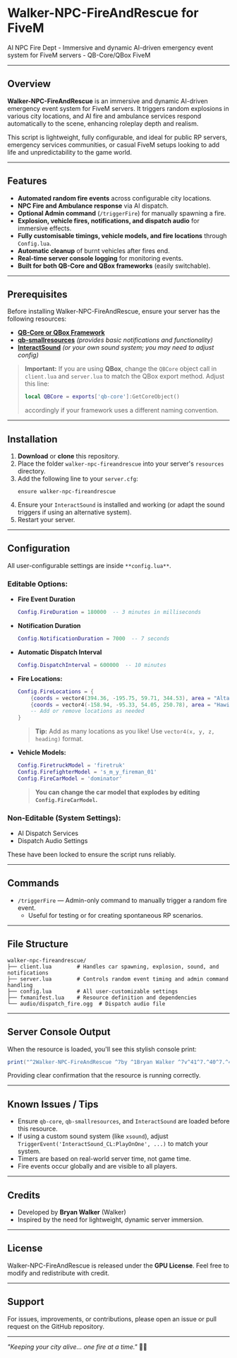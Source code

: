 # Walker-NPC-FireAndRescue for FiveM
AI NPC Fire Dept - Immersive and dynamic AI-driven emergency event system for FiveM servers - QB-Core/QBox FiveM

---

## Overview
**Walker-NPC-FireAndRescue** is an immersive and dynamic AI-driven emergency event system for FiveM servers. It triggers random explosions in various city locations, and AI fire and ambulance services respond automatically to the scene, enhancing roleplay depth and realism.

This script is lightweight, fully configurable, and ideal for public RP servers, emergency services communities, or casual FiveM setups looking to add life and unpredictability to the game world.

---

## Features
- **Automated random fire events** across configurable city locations.
- **NPC Fire and Ambulance response** via AI dispatch.
- **Optional Admin command** (`/triggerFire`) for manually spawning a fire.
- **Explosion, vehicle fires, notifications, and dispatch audio** for immersive effects.
- **Fully customisable timings, vehicle models, and fire locations** through `Config.lua`.
- **Automatic cleanup** of burnt vehicles after fires end.
- **Real-time server console logging** for monitoring events.
- **Built for both QB-Core and QBox frameworks** (easily switchable).

---

## Prerequisites
Before installing Walker-NPC-FireAndRescue, ensure your server has the following resources:

- [**QB-Core or QBox Framework**](https://github.com/qbcore-framework)
- [**qb-smallresources**](https://github.com/qbcore-framework/qb-smallresources) *(provides basic notifications and functionality)*
- [**InteractSound**](https://github.com/plunkettscott/interact-sound) *(or your own sound system; you may need to adjust config)*

> **Important:**
> If you are using **QBox**, change the `QBCore` object call in `client.lua` and `server.lua` to match the QBox export method. Adjust this line:
> ```lua
> local QBCore = exports['qb-core']:GetCoreObject()
> ```
> accordingly if your framework uses a different naming convention.

---

## Installation

1. **Download** or **clone** this repository.
2. Place the folder `walker-npc-fireandrescue` into your server's `resources` directory.
3. Add the following line to your `server.cfg`:
    ```
    ensure walker-npc-fireandrescue
    ```
4. Ensure your `InteractSound` is installed and working (or adapt the sound triggers if using an alternative system).
5. Restart your server.

---

## Configuration

All user-configurable settings are inside `**config.lua**`.

### Editable Options:
- **Fire Event Duration**
  ```lua
  Config.FireDuration = 180000  -- 3 minutes in milliseconds
  ```
- **Notification Duration**
  ```lua
  Config.NotificationDuration = 7000  -- 7 seconds
  ```
- **Automatic Dispatch Interval**
  ```lua
  Config.DispatchInterval = 600000  -- 10 minutes
  ```
- **Fire Locations:**
  ```lua
  Config.FireLocations = {
      {coords = vector4(394.36, -195.75, 59.71, 344.53), area = "Alta Street"},
      {coords = vector4(-158.94, -95.33, 54.05, 250.78), area = "Hawick Avenue"},
      -- Add or remove locations as needed
  }
  ```
  > **Tip:** Add as many locations as you like! Use `vector4(x, y, z, heading)` format.

- **Vehicle Models:**
  ```lua
  Config.FiretruckModel = 'firetruk'
  Config.FirefighterModel = 's_m_y_fireman_01'
  Config.FireCarModel = 'dominator'
  ```
  > **You can change the car model that explodes by editing `Config.FireCarModel`.**

### Non-Editable (System Settings):
- AI Dispatch Services
- Dispatch Audio Settings

These have been locked to ensure the script runs reliably.

---

## Commands

- `/triggerFire` — Admin-only command to manually trigger a random fire event.
  - Useful for testing or for creating spontaneous RP scenarios.

---

## File Structure
```
walker-npc-fireandrescue/
├── client.lua        # Handles car spawning, explosion, sound, and notifications
├── server.lua        # Controls random event timing and admin command handling
├── config.lua        # All user-customizable settings
├── fxmanifest.lua    # Resource definition and dependencies
└── audio/dispatch_fire.ogg  # Dispatch audio file
```

---

## Server Console Output

When the resource is loaded, you'll see this stylish console print:
```lua
print("^2Walker-NPC-FireAndRescue ^7by ^1Bryan Walker ^7v^41^7.^40^7.^40")
```
Providing clear confirmation that the resource is running correctly.


---

## Known Issues / Tips
- Ensure `qb-core`, `qb-smallresources`, and `InteractSound` are loaded before this resource.
- If using a custom sound system (like `xsound`), adjust `TriggerEvent('InteractSound_CL:PlayOnOne', ...)` to match your system.
- Timers are based on real-world server time, not game time.
- Fire events occur globally and are visible to all players.

---

## Credits
- Developed by **Bryan Walker** (Walker)
- Inspired by the need for lightweight, dynamic server immersion.

---

## License
Walker-NPC-FireAndRescue is released under the **GPU License**. Feel free to modify and redistribute with credit.

---

## Support
For issues, improvements, or contributions, please open an issue or pull request on the GitHub repository.

---

*"Keeping your city alive... one fire at a time."* 🚒🔥

